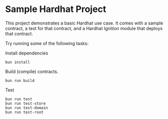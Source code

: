 # Sample Hardhat Project

This project demonstrates a basic Hardhat use case. It comes with a sample contract, a test for that contract, and a Hardhat Ignition module that deploys that contract.

Try running some of the following tasks:

Install dependencies
```shell
bun install
```

Build (compile) contracts.
```shell
bun run build
```

Test
```shell
bun run test
bun run test-store
bun run test-domain
bun run test-root
```
